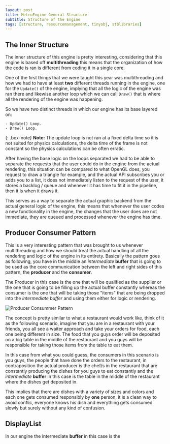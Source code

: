 ```yaml
---
layout: post
title: MetroEngine General Structure
subtitle: Structure of the Engine
tags: [structure, resourcemanagement, tinyobj, stblibraries]
---
```



## The Inner Structure

  The inner structure of this engine is pretty interesting, considering that this engine is based off **multithreading** this means that the organization of how the code is ran is different from coding it in a single core.

  One of the first things that we were taught this year was multithreading and how we had to have at least **two** different threads running in the engine, one for the ```Update()``` of the engine, implying that all the logic of the engine was ran there and likewise another loop which we can call ```Draw()``` that is where all the rendering of the engine was happening.

  So we have two distinct threads in which our engine has its base layered on:
  
    - Update() Loop.
    - Draw() Loop.

 {: .box-note}
**Note:** The update loop is not ran at a fixed delta time so it is not suited for physics calculations, the delta time of the frame is not constant so the physics calculations can be often erratic.

  After having the base logic on the loops separated we had to be able to separate the requests that the user could do in the engine from the actual rendering, this situation can be compared to what OpenGL does, you request to draw a triangle for example, and the actual API subscribes you or adds you to a list, it does not immediately listen to the request of the user, it stores a backlog / queue and whenever it has time to fit it in the pipeline, then it is when it draws it. 

  This serves as a way to separate the actual graphic backend from the actual general logic of the engine, this means that whenever the user codes a new functionality in the engine, the changes that the user does are not immediate, they are queued and processed whenever the engine has time.

  ## Producer Consumer Pattern

  This is a very interesting pattern that was brought to us whenever multithreading and how we should treat the actual handling of all the rendering and logic of the engine in its entirety. Basically the pattern goes as following, you have in the middle an _intermediate_ **buffer** that is going to be used as the core communication between the left and right sides of this pattern, the **producer** and the **consumer**.

  The Producer in this case is the one that will be qualified as the supplier or the one that is going to be filling up the actual buffer constantly whereas the consumer is the one that will be taking those "items" that are being dropped into the _intermediate buffer_ and using them either for logic or rendering.

  ![Producer Consummer Pattern](https://www.google.com/url?sa=i&url=http%3A%2F%2Frunlabs.azurewebsites.net%2F2017%2F08%2F21%2Fmulti-thread-producer-consumer%2F&psig=AOvVaw1bhiH-y_SCJrF5whfYfuhi&ust=1621025944138000&source=images&cd=vfe&ved=0CAIQjRxqFwoTCODxnrLGx_ACFQAAAAAdAAAAABAJ)

  The concept is pretty similar to what a restaurant would work like, think of it as the following scenario, imagine that you are in a restaurant with your friends, you all see a waiter approach and take your orders for food, each one being different in size. The food that you guys order will be deposited on a big table in the middle of the restaurant and you guys will be responsible for taking those items from the table to eat them.

  In this case from what you could guess, the consumers in this scenario is you guys, the people that have done the orders to the restaurant, in contraposition the actual producer is the chef/s in the restaurant that are constantly producing the dishes for you guys to eat constantly and the _intermediate_ **buffer** in this case is the table in the middle of the restaurant where the dishes get deposited in.

  This implies that there are dishes with a variety of sizes and colors and each one gets consumed responsibly by **one** person, it is a clean way to avoid conflic, everyone knows his dish and everything gets consumed slowly but surely without any kind of confusion.

  ## DisplayList

  In our engine the intermediate **buffer** in this case is the 



